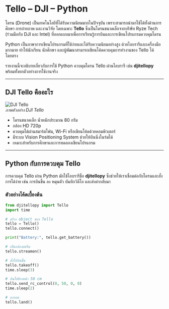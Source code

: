 

# Tello – DJI – Python

โดรน (Drone) เป็นเทคโนโลยีที่ได้รับความนิยมมากในปัจจุบัน เพราะสามารถนำมาใช้ได้ทั้งด้านการศึกษา การถ่ายภาพ และงานวิจัย โดยเฉพาะ **Tello** ซึ่งเป็นโดรนขนาดเล็กจากบริษัท Ryze Tech (ร่วมมือกับ DJI และ Intel) ที่ออกแบบมาเพื่อการเรียนรู้การบินและการเขียนโปรแกรมควบคุมโดรน  

Python เป็นภาษาการเขียนโปรแกรมที่ใช้ง่ายและได้รับความนิยมอย่างสูง ด้วยไลบรารีและเครื่องมือมากมาย ทำให้นักเรียน นักศึกษา และผู้พัฒนาสามารถเขียนโค้ดควบคุมการทำงานของ Tello ได้โดยตรง  

รายงานนี้จะอธิบายเกี่ยวกับการใช้ Python ควบคุมโดรน Tello ผ่านไลบรารี เช่น **djitellopy** พร้อมทั้งยกตัวอย่างการใช้งานจริง

---

## DJI Tello คืออะไร

![DJI Tello](https://www.dji.com/tello/info#downloads)  
*ภาพตัวอย่าง DJI Tello*

- โดรนขนาดเล็ก น้ำหนักประมาณ 80 กรัม
- กล้อง HD 720p
- ควบคุมได้ผ่านสมาร์ตโฟน, Wi-Fi หรือเขียนโค้ดด้วยคอมพิวเตอร์
- มีระบบ Vision Positioning System ช่วยให้บินนิ่งในร่มได้
- เหมาะสำหรับการศึกษาและการทดลองเขียนโปรแกรม

---

## Python กับการควบคุม Tello

การควบคุม Tello ผ่าน Python มักใช้ไลบรารีชื่อ **djitellopy** ซึ่งช่วยให้เราเชื่อมต่อกับโดรนและสั่งการได้ง่าย เช่น การบินขึ้น ลง หมุนตัว บันทึกวิดีโอ และส่งค่ากลับมา

### ตัวอย่างโค้ดเบื้องต้น

```python
from djitellopy import Tello
import time

# สร้าง object ของ Tello
tello = Tello()
tello.connect()

print("Battery:", tello.get_battery())

# เปิดกล้องสตรีม
tello.streamon()

# สั่งให้บินขึ้น
tello.takeoff()
time.sleep(3)

# บินไปข้างหน้า 50 cm
tello.send_rc_control(0, 50, 0, 0)
time.sleep(2)

# ลงจอด
tello.land()

